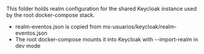 This folder holds realm configuration for the shared Keycloak instance used by the root docker-compose stack.

- realm-eventos.json is copied from ms-usuarios/keycloak/realm-eventos.json
- The root docker-compose mounts it into Keycloak with --import-realm in dev mode
